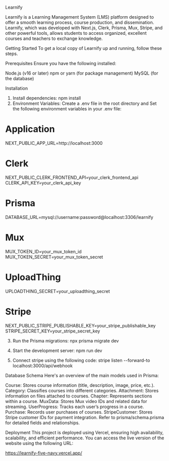 Learnify

Learnify is a Learning Management System (LMS) platform designed to offer a smooth learning process, course production, and dissemination. Learnify, which was developed with Next.js, Clerk, Prisma, Mux, Stripe, and other powerful tools, allows students to access organized, excellent courses and teachers to exchange knowledge.

Getting Started
To get a local copy of Learnify up and running, follow these steps.

Prerequisites
Ensure you have the following installed:

Node.js (v16 or later)
npm or yarn (for package management)
MySQL (for the database)

Installation

1. Install dependencies:
npm install
2. Environment Variables: Create a .env file in the root directory and Set the following environment variables in your .env file:
	
# Application
NEXT_PUBLIC_APP_URL=http://localhost:3000

# Clerk
NEXT_PUBLIC_CLERK_FRONTEND_API=your_clerk_frontend_api
CLERK_API_KEY=your_clerk_api_key

# Prisma
DATABASE_URL=mysql://username:password@localhost:3306/learnify

# Mux
MUX_TOKEN_ID=your_mux_token_id
MUX_TOKEN_SECRET=your_mux_token_secret

# UploadThing
UPLOADTHING_SECRET=your_uploadthing_secret

# Stripe
NEXT_PUBLIC_STRIPE_PUBLISHABLE_KEY=your_stripe_publishable_key
STRIPE_SECRET_KEY=your_stripe_secret_key

	
3. Run the Prisma migrations:
npx prisma migrate dev

4. Start the development server:
npm run dev

5. Connect stripe using the following code:
stripe listen --forward-to localhost:3000/api/webhook 


Database Schema
Here's an overview of the main models used in Prisma:

Course: Stores course information (title, description, image, price, etc.).
Category: Classifies courses into different categories.
Attachment: Stores information on files attached to courses.
Chapter: Represents sections within a course.
MuxData: Stores Mux video IDs and related data for streaming.
UserProgress: Tracks each user’s progress in a course.
Purchase: Records user purchases of courses.
StripeCustomer: Stores Stripe customer IDs for payment integration.
Refer to prisma/schema.prisma for detailed fields and relationships.

Deployment
This project is deployed using Vercel, ensuring high availability, scalability, and efficient performance. You can access the live version of the website using the following URL:

https://learnify-five-navy.vercel.app/

